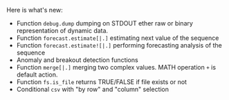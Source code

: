 Here is what's new:
* Function ```debug.dump``` dumping on STDOUT ether raw or binary representation of dynamic data.
* Function ```forecast.estimate[|.]``` estimating next value of the sequence
* Function ```forecast.estimate![|.]``` performing forecasting analysis of the sequence
* Anomaly and breakout detection functions
* Function ```merge[|.]``` merging two complex values. MATH operation ```+``` is default action.
* Function ```fs.is_file``` returns TRUE/FALSE if file exists or not
* Conditional ```csv``` with "by row" and "column" selection
